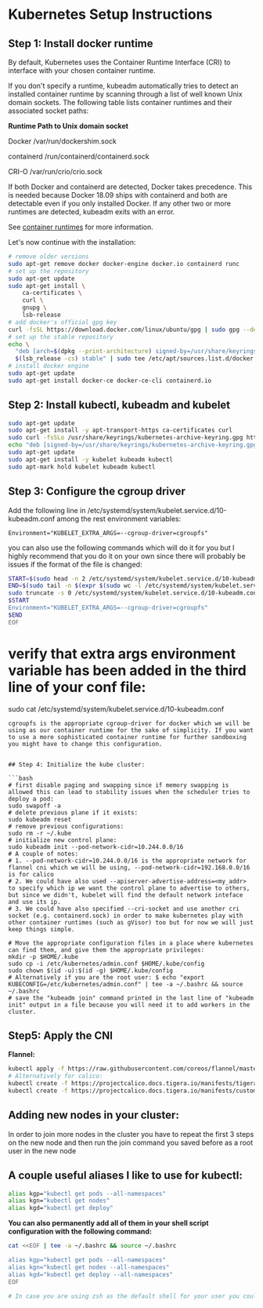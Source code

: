 # Kubernetes Setup Instructions


## Step 1: Install docker runtime 
By default, Kubernetes uses the Container Runtime Interface (CRI) to interface with your chosen container runtime.

If you don't specify a runtime, kubeadm automatically tries to detect an installed container runtime by scanning through a list of well known Unix domain sockets. The following table lists container runtimes and their associated socket paths:

**Runtime	Path to Unix domain socket**

Docker	/var/run/dockershim.sock

containerd	/run/containerd/containerd.sock

CRI-O	/var/run/crio/crio.sock

If both Docker and containerd are detected, Docker takes precedence. This is needed because Docker 18.09 ships with containerd and both are detectable even if you only installed Docker. If any other two or more runtimes are detected, kubeadm exits with an error.

See [container runtimes](https://kubernetes.io/docs/setup/production-environment/container-runtimes/) for more information.

Let's now continue with the installation:
```bash 
# remove older versions
sudo apt-get remove docker docker-engine docker.io containerd runc
# set up the repository
sudo apt-get update
sudo apt-get install \
    ca-certificates \
    curl \
    gnupg \
    lsb-release
# add docker's official gpg key
curl -fsSL https://download.docker.com/linux/ubuntu/gpg | sudo gpg --dearmor -o /usr/share/keyrings/docker-archive-keyring.gpg
# set up the stable repository
echo \
  "deb [arch=$(dpkg --print-architecture) signed-by=/usr/share/keyrings/docker-archive-keyring.gpg] https://download.docker.com/linux/ubuntu \
  $(lsb_release -cs) stable" | sudo tee /etc/apt/sources.list.d/docker.list > /dev/null
# install docker engine
sudo apt-get update
sudo apt-get install docker-ce docker-ce-cli containerd.io

```

## Step 2: Install kubectl, kubeadm and kubelet
```bash 
sudo apt-get update
sudo apt-get install -y apt-transport-https ca-certificates curl
sudo curl -fsSLo /usr/share/keyrings/kubernetes-archive-keyring.gpg https://packages.cloud.google.com/apt/doc/apt-key.gpg
echo "deb [signed-by=/usr/share/keyrings/kubernetes-archive-keyring.gpg] https://apt.kubernetes.io/ kubernetes-xenial main" | sudo tee /etc/apt/sources.list.d/kubernetes.list
sudo apt-get update
sudo apt-get install -y kubelet kubeadm kubectl
sudo apt-mark hold kubelet kubeadm kubectl
```


## Step 3: Configure the cgroup driver

Add the following line in /etc/systemd/system/kubelet.service.d/10-kubeadm.conf among the rest environment variables:
```
Environment="KUBELET_EXTRA_ARGS=--cgroup-driver=cgroupfs"
```
you can also use the following commands which will do it for you but I highly recommend that you do it on your own since there will probably be issues if the format of the file is changed:
``` bash
START=$(sudo head -n 2 /etc/systemd/system/kubelet.service.d/10-kubeadm.conf) 
END=$(sudo tail -n $(expr $(sudo wc -l /etc/systemd/system/kubelet.service.d/10-kubeadm.conf | cut -c 1-2) - 2) /etc/systemd/system/kubelet.service.d/10-kubeadm.conf) 
sudo truncate -s 0 /etc/systemd/system/kubelet.service.d/10-kubeadm.conf && sudo cat <<EOF | sudo tee -a /etc/systemd/system/kubelet.service.d/10-kubeadm.conf
$START
Environment="KUBELET_EXTRA_ARGS=--cgroup-driver=cgroupfs"
$END
EOF
```

# verify that extra args environment variable has been added in the third line of your conf file:
sudo cat /etc/systemd/system/kubelet.service.d/10-kubeadm.conf
```
cgroupfs is the appropriate cgroup-driver for docker which we will be using as our container runtime for the sake of simplicity. If you want to use a more sophisticated container runtime for further sandboxing you might have to change this configuration.


## Step 4: Initialize the kube cluster:

```bash
# first disable paging and swapping since if memory swapping is allowed this can lead to stability issues when the scheduler tries to deploy a pod:
sudo swapoff -a
# delete previous plane if it exists:
sudo kubeadm reset
# remove previous configurations:
sudo rm -r ~/.kube
# initialize new control plane:
sudo kubeadm init --pod-network-cidr=10.244.0.0/16
# A couple of notes:
# 1. --pod-network-cidr=10.244.0.0/16 is the appropriate network for flannel cni which we will be using, --pod-network-cidr=192.168.0.0/16 is for calico
# 2. We could have also used --apiserver-advertise-address=<my_addr> to specify which ip we want the control plane to advertise to others, but since we didn't, kubelet will find the default network inteface and use its ip.
# 3. We could have also specified --cri-socket and use another cri socket (e.g. containerd.sock) in order to make kubernetes play with other container runtimes (such as gVisor) too but for now we will just keep things simple.  

# Move the appropriate configuration files in a place where kubernetes can find them, and give them the appropriate privileges:
mkdir -p $HOME/.kube
sudo cp -i /etc/kubernetes/admin.conf $HOME/.kube/config
sudo chown $(id -u):$(id -g) $HOME/.kube/config
# Alternatively if you are the root user: $ echo "export KUBECONFIG=/etc/kubernetes/admin.conf" | tee -a ~/.bashrc && source ~/.bashrc
# save the "kubeadm join" command printed in the last line of "kubeadm init" output in a file because you will need it to add workers in the cluster. 
```
## Step5: Apply the CNI 
**Flannel:**
```bash
kubectl apply -f https://raw.githubusercontent.com/coreos/flannel/master/Documentation/kube-flannel.yml
# Alternatively for calico:
kubectl create -f https://projectcalico.docs.tigera.io/manifests/tigera-operator.yaml
kubectl create -f https://projectcalico.docs.tigera.io/manifests/custom-resources.yaml
```

## Adding new nodes in your cluster:
In order to join more nodes in the cluster you have to repeat the first 3 steps on the new node and then run the join command you saved before as a root user in the new node

## A couple useful aliases I like to use for kubectl:
```bash
alias kgp="kubectl get pods --all-namespaces"
alias kgn="kubectl get nodes"
alias kgd="kubectl get deploy"
```

**You can also permanently add all of them in your shell script configuration with the following command:**
```bash
cat <<EOF | tee -a ~/.bashrc && source ~/.bashrc

alias kgp="kubectl get pods --all-namespaces"
alias kgn="kubectl get nodes --all-namespaces"
alias kgd="kubectl get deploy --all-namespaces"
EOF

# In case you are using zsh as the default shell for your user you could use the same command as above by replacing "bashrc" either with "zshrc" or "profile"
```